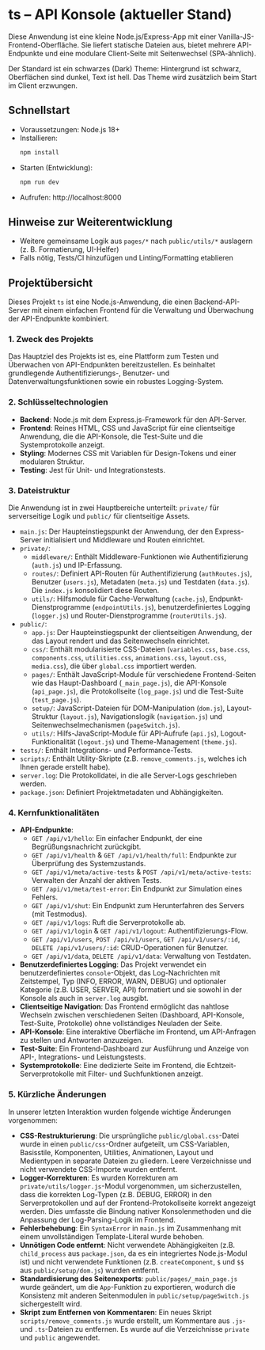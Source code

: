 # ts – API Konsole (aktueller Stand)

Diese Anwendung ist eine kleine Node.js/Express-App mit einer Vanilla-JS-Frontend-Oberfläche. Sie liefert statische Dateien aus, bietet mehrere API-Endpunkte und eine modulare Client-Seite mit Seitenwechsel (SPA-ähnlich).

Der Standard ist ein schwarzes (Dark) Theme: Hintergrund ist schwarz, Oberflächen sind dunkel, Text ist hell. Das Theme wird zusätzlich beim Start im Client erzwungen.

## Schnellstart

- Voraussetzungen: Node.js 18+
- Installieren:
  ```bash
  npm install
  ```
- Starten (Entwicklung):
  ```bash
  npm run dev
  ```
- Aufrufen: http://localhost:8000

## Hinweise zur Weiterentwicklung

- Weitere gemeinsame Logik aus `pages/*` nach `public/utils/*` auslagern (z. B. Formatierung, UI-Helfer)
- Falls nötig, Tests/CI hinzufügen und Linting/Formatting etablieren

## Projektübersicht

Dieses Projekt `ts` ist eine Node.js-Anwendung, die einen Backend-API-Server mit einem einfachen Frontend für die Verwaltung und Überwachung der API-Endpunkte kombiniert.

### 1. Zweck des Projekts
Das Hauptziel des Projekts ist es, eine Plattform zum Testen und Überwachen von API-Endpunkten bereitzustellen. Es beinhaltet grundlegende Authentifizierungs-, Benutzer- und Datenverwaltungsfunktionen sowie ein robustes Logging-System.

### 2. Schlüsseltechnologien
*   **Backend**: Node.js mit dem Express.js-Framework für den API-Server.
*   **Frontend**: Reines HTML, CSS und JavaScript für eine clientseitige Anwendung, die die API-Konsole, die Test-Suite und die Systemprotokolle anzeigt.
*   **Styling**: Modernes CSS mit Variablen für Design-Tokens und einer modularen Struktur.
*   **Testing**: Jest für Unit- und Integrationstests.

### 3. Dateistruktur
Die Anwendung ist in zwei Hauptbereiche unterteilt: `private/` für serverseitige Logik und `public/` für clientseitige Assets.

*   `main.js`: Der Haupteinstiegspunkt der Anwendung, der den Express-Server initialisiert und Middleware und Routen einrichtet.
*   `private/`:
    *   `middleware/`: Enthält Middleware-Funktionen wie Authentifizierung (`auth.js`) und IP-Erfassung.
    *   `routes/`: Definiert API-Routen für Authentifizierung (`authRoutes.js`), Benutzer (`users.js`), Metadaten (`meta.js`) und Testdaten (`data.js`). Die `index.js` konsolidiert diese Routen.
    *   `utils/`: Hilfsmodule für Cache-Verwaltung (`cache.js`), Endpunkt-Dienstprogramme (`endpointUtils.js`), benutzerdefiniertes Logging (`logger.js`) und Router-Dienstprogramme (`routerUtils.js`).
*   `public/`:
    *   `app.js`: Der Haupteinstiegspunkt der clientseitigen Anwendung, der das Layout rendert und das Seitenwechseln einrichtet.
    *   `css/`: Enthält modularisierte CSS-Dateien (`variables.css`, `base.css`, `components.css`, `utilities.css`, `animations.css`, `layout.css`, `media.css`), die über `global.css` importiert werden.
    *   `pages/`: Enthält JavaScript-Module für verschiedene Frontend-Seiten wie das Haupt-Dashboard (`_main_page.js`), die API-Konsole (`api_page.js`), die Protokollseite (`log_page.js`) und die Test-Suite (`test_page.js`).
    *   `setup/`: JavaScript-Dateien für DOM-Manipulation (`dom.js`), Layout-Struktur (`layout.js`), Navigationslogik (`navigation.js`) und Seitenwechselmechanismen (`pageSwitch.js`).
    *   `utils/`: Hilfs-JavaScript-Module für API-Aufrufe (`api.js`), Logout-Funktionalität (`logout.js`) und Theme-Management (`theme.js`).
*   `tests/`: Enthält Integrations- und Performance-Tests.
*   `scripts/`: Enthält Utility-Skripte (z.B. `remove_comments.js`, welches ich Ihnen gerade erstellt habe).
*   `server.log`: Die Protokolldatei, in die alle Server-Logs geschrieben werden.
*   `package.json`: Definiert Projektmetadaten und Abhängigkeiten.

### 4. Kernfunktionalitäten
*   **API-Endpunkte**:
    *   `GET /api/v1/hello`: Ein einfacher Endpunkt, der eine Begrüßungsnachricht zurückgibt.
    *   `GET /api/v1/health` & `GET /api/v1/health/full`: Endpunkte zur Überprüfung des Systemzustands.
    *   `GET /api/v1/meta/active-tests` & `POST /api/v1/meta/active-tests`: Verwalten der Anzahl der aktiven Tests.
    *   `GET /api/v1/meta/test-error`: Ein Endpunkt zur Simulation eines Fehlers.
    *   `GET /api/v1/shut`: Ein Endpunkt zum Herunterfahren des Servers (mit Testmodus).
    *   `GET /api/v1/logs`: Ruft die Serverprotokolle ab.
    *   `GET /api/v1/login` & `GET /api/v1/logout`: Authentifizierungs-Flow.
    *   `GET /api/v1/users`, `POST /api/v1/users`, `GET /api/v1/users/:id`, `DELETE /api/v1/users/:id`: CRUD-Operationen für Benutzer.
    *   `GET /api/v1/data`, `DELETE /api/v1/data`: Verwaltung von Testdaten.
*   **Benutzerdefiniertes Logging**: Das Projekt verwendet ein benutzerdefiniertes `console`-Objekt, das Log-Nachrichten mit Zeitstempel, Typ (INFO, ERROR, WARN, DEBUG) und optionaler Kategorie (z.B. USER, SERVER, API) formatiert und sie sowohl in der Konsole als auch in `server.log` ausgibt.
*   **Clientseitige Navigation**: Das Frontend ermöglicht das nahtlose Wechseln zwischen verschiedenen Seiten (Dashboard, API-Konsole, Test-Suite, Protokolle) ohne vollständiges Neuladen der Seite.
*   **API-Konsole**: Eine interaktive Oberfläche im Frontend, um API-Anfragen zu stellen und Antworten anzuzeigen.
*   **Test-Suite**: Ein Frontend-Dashboard zur Ausführung und Anzeige von API-, Integrations- und Leistungstests.
*   **Systemprotokolle**: Eine dedizierte Seite im Frontend, die Echtzeit-Serverprotokolle mit Filter- und Suchfunktionen anzeigt.

### 5. Kürzliche Änderungen
In unserer letzten Interaktion wurden folgende wichtige Änderungen vorgenommen:
*   **CSS-Restrukturierung**: Die ursprüngliche `public/global.css`-Datei wurde in einen `public/css`-Ordner aufgeteilt, um CSS-Variablen, Basisstile, Komponenten, Utilities, Animationen, Layout und Medientypen in separate Dateien zu gliedern. Leere Verzeichnisse und nicht verwendete CSS-Importe wurden entfernt.
*   **Logger-Korrekturen**: Es wurden Korrekturen am `private/utils/logger.js`-Modul vorgenommen, um sicherzustellen, dass die korrekten Log-Typen (z.B. DEBUG, ERROR) in den Serverprotokollen und auf der Frontend-Protokollseite korrekt angezeigt werden. Dies umfasste die Bindung nativer Konsolenmethoden und die Anpassung der Log-Parsing-Logik im Frontend.
*   **Fehlerbehebung**: Ein `SyntaxError` in `main.js` im Zusammenhang mit einem unvollständigen Template-Literal wurde behoben.
*   **Unnötigen Code entfernt**: Nicht verwendete Abhängigkeiten (z.B. `child_process` aus `package.json`, da es ein integriertes Node.js-Modul ist) und nicht verwendete Funktionen (z.B. `createComponent`, `$` und `$$` aus `public/setup/dom.js`) wurden entfernt.
*   **Standardisierung des Seitenexports**: `public/pages/_main_page.js` wurde geändert, um die `App`-Funktion zu exportieren, wodurch die Konsistenz mit anderen Seitenmodulen in `public/setup/pageSwitch.js` sichergestellt wird.
*   **Skript zum Entfernen von Kommentaren**: Ein neues Skript `scripts/remove_comments.js` wurde erstellt, um Kommentare aus `.js`- und `.ts`-Dateien zu entfernen. Es wurde auf die Verzeichnisse `private` und `public` angewendet.


